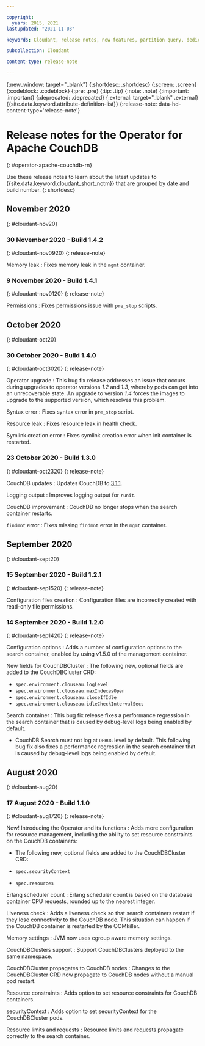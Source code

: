 ```yaml
---

copyright:
  years: 2015, 2021
lastupdated: "2021-11-03"

keywords: Cloudant, release notes, new features, partition query, dedicated hardware plan, replication scheduler, initial deployment announcement, feature comparison, 1.4.2, 1.4.1, 1.4.0, 1.3.0, 1.2.1, 1.2.0, 1.1.0, couchdb 

subcollection: Cloudant

content-type: release-note

---
```


{:new_window: target="_blank"}
{:shortdesc: .shortdesc}
{:screen: .screen}
{:codeblock: .codeblock}
{:pre: .pre}
{:tip: .tip}
{:note: .note}
{:important: .important}
{:deprecated: .deprecated}
{:external: target="_blank" .external}
{{site.data.keyword.attribute-definition-list}}
{:release-note: data-hd-content-type='release-note'}

# Release notes for the Operator for Apache CouchDB
{: #operator-apache-couchdb-rn}

Use these release notes to learn about the latest updates to {{site.data.keyword.cloudant_short_notm}} that are grouped by date and build number.
{: shortdesc}

## November 2020
{: #cloudant-nov20}


### 30 November 2020 - Build 1.4.2
{: #cloudant-nov0920}
{: release-note}

Memory leak
:   Fixes memory leak in the `mgmt` container.

### 9 November 2020 - Build 1.4.1
{: #cloudant-nov0120}
{: release-note}

Permissions
:   Fixes permissions issue with `pre_stop` scripts.
 
## October 2020
{: #cloudant-oct20}

### 30 October 2020 - Build 1.4.0
{: #cloudant-oct3020}
{: release-note}

Operator upgrade
:   This bug fix release addresses an issue that occurs during upgrades to operator versions *1.2* and *1.3*, whereby pods can get into an unrecoverable state. An upgrade to version *1.4* forces the images to upgrade to the supported version, which resolves this problem.

Syntax error
:   Fixes syntax error in `pre_stop` script.

Resource leak
:   Fixes resource leak in health check.

Symlink creation error
: Fixes symlink creation error when init container is restarted.

### 23 October 2020 - Build 1.3.0 
{: #cloudant-oct2320}
{: release-note}

CouchDB updates
:   Updates CouchDB to [3.1.1](https://docs.couchdb.org/en/latest/whatsnew/3.1.html#version-3-1-1).

Logging output
:   Improves logging output for `runit`.

CouchDB improvement
:   CouchDB no longer stops when the search container restarts.

`findmnt` error
:   Fixes missing `findmnt` error in the `mgmt` container.

## September 2020
{: #cloudant-sept20}

### 15 September 2020 - Build 1.2.1
{: #cloudant-sep1520}
{: release-note}

Configuration files creation
:   Configuration files are incorrectly created with read-only file permissions.

### 14 September 2020 - Build 1.2.0
{: #cloudant-sep1420}
{: release-note}

Configuration options
:   Adds a number of configuration options to the search container, enabled by using v1.5.0 of the management container.

New fields for CouchDBCluster 
:   The following new, optional fields are added to the CouchDBCluster CRD:    
- `spec.environment.clouseau.logLevel`    
- `spec.environment.clouseau.maxIndexesOpen`    
- `spec.environment.clouseau.closeIfIdle`    
- `spec.environment.clouseau.idleCheckIntervalSecs`    

Search container
:   This bug fix release fixes a performance regression in the search container that is caused by debug-level logs being enabled by default.
- CouchDB Search must not log at `DEBUG` level by default. This following bug fix also fixes a performance regression in the search container that is caused by debug-level logs being enabled by default.

## August 2020
{: #cloudant-aug20}

### 17 August 2020 - Build 1.1.0 
{: #cloudant-aug1720}
{: release-note}

New! Introducing the Operator and its functions
:   Adds more configuration for resource management, including the ability to set resource constraints on the CouchDB containers:

- The following new, optional fields are added to the CouchDBCluster CRD:    

- `spec.securityContext`    
- `spec.resources`    

Erlang scheduler count
:   Erlang scheduler count is based on the database container CPU requests, rounded up to the nearest integer.

Liveness check
:   Adds a liveness check so that search containers restart if they lose connectivity to the CouchDB node. This situation can happen if the CouchDB container is restarted by the OOMkiller.

Memory settings
:   JVM now uses cgroup aware memory settings.

CouchDBClusters support
:   Support CouchDBClusters deployed to the same namespace.

CouchDBCluster propagates to CouchDB nodes
:   Changes to the CouchDBCluster CRD now propagate to CouchDB nodes without a manual pod restart.

Resource constraints
:   Adds option to set resource constraints for CouchDB containers.

securityContext 
:   Adds option to set securityContext for the CouchDBCluster pods.

Resource limits and requests
:   Resource limits and requests propagate correctly to the search container.
